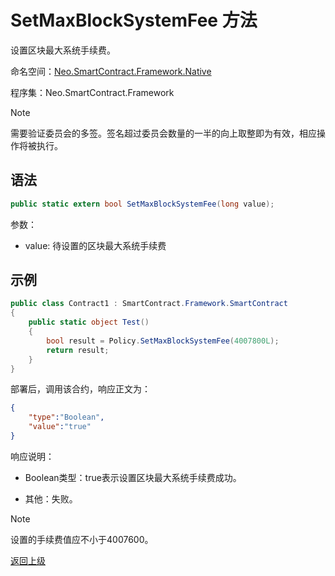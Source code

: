 # SetMaxBlockSystemFee 方法

设置区块最大系统手续费。

命名空间：[Neo.SmartContract.Framework.Native](../../Neo.SmartContract.Framework.Native.md)

程序集：Neo.SmartContract.Framework

> [!Note]
> 
> 需要验证委员会的多签。签名超过委员会数量的一半的向上取整即为有效，相应操作将被执行。

## 语法

```c#
public static extern bool SetMaxBlockSystemFee(long value);
```

参数：

- value: 待设置的区块最大系统手续费

## 示例

```c#
public class Contract1 : SmartContract.Framework.SmartContract
{
    public static object Test()
    {
        bool result = Policy.SetMaxBlockSystemFee(4007800L);
        return result;
    }
}
```

部署后，调用该合约，响应正文为：

```json
{
	"type":"Boolean",
	"value":"true"
}
```

响应说明：

- Boolean类型：true表示设置区块最大系统手续费成功。

- 其他：失败。

> [!Note]
>
> 设置的手续费值应不小于4007600。

[返回上级](../Policy.md)